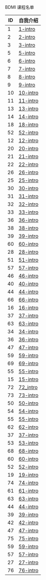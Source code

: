 BDMI 课程名单

| ID   | 自我介绍 |
| ---- | -------- |
|   1   |    [1-intro](01.md)      |
|   2   |    [2-intro](2.md)      |
|   3   |    [3-intro](3.md)      |
|   5   |    [5-intro](5.md)      |
|   6   |    [6-intro](6.md)      |
|   7   |    [7-intro](07.md)      |
|   8   |    [8-intro](8.md)      |
|   9   |    [9-intro](9.md)      |
|   10   |    [10-intro](10.md)      |
|   11   |    [11-intro](11.md)      |
|   13   |  [13-intro](13.md)        |
|   14   |    [14-intro](14.md)      |
|   18   |    [18-intro](18.md)      |
|   52   |    [52-intro](52.md)      |
|   12   |    [12-intro](12.md)      |
|   20   |    [20-intro](20.md)      |
|   21   |    [21-intro](21.md)      |
|   22   |    [22-intro](22.md)      |
|   26   |    [26-intro](26.md)      |
|   25   |    [25-intro](25.md)      |
|   30   |    [30-intro](30.md)      |
|   31   |    [31-intro](31.md)      |
|   32   |    [32-intro](32.md)      |
|   33   |    [33-intro](33.md)      |
|   36   |    [36-intro](36.md)      |
|   38   |    [38-intro](38.md)      |
|   39   |    [39-intro](39.md)      |
|   60   |    [60-intro](60.md)      |
|   28   |    [28-intro](28.md)      |
|   51   |    [51-intro](51.md)      |
|   57   |    [57-intro](57.md)      |
|   46   |    [46-intro](46.md)      |
|   40   |    [40-intro](40.md)      |
|   44   |    [44-intro](44.md)      |
|   66   |    [66-intro](66.md)      |
|   16   |    [16-intro](16.md)      |
|   37   |    [37-intro](37.md)      |
|   63   |    [63-intro](63.md)      |
|   34   |    [34-intro](34.md)      |
|   36   |    [36-intro](36.md)      |
|   47   |    [47-intro](47.md)      |
|   59   |    [59-intro](59.md)      |
|   69   |    [69-intro](69.md)      |
|   55   |    [55-intro](55.md)      |
|   15   |    [15-intro](15.md)      |
|   72   |    [72_intro](72.md)      |
|   73   |    [73-intro](73.md)      |
|   50   |    [50-intro](50.md)      |
|   54   |    [54-intro](54.md)      |
|   55   |    [55-intro](55.md)      |
| 62 | [62-intro](62.md) |
|   37   |    [37-intro](37.md)      |
|   53   |    [53-intro](53.md)      |
|   68   |    [68-intro](68.md)      |
|60|[60-intro](60.md)|
|   52   |    [52-intro](52.md)      |
|   19   |    [19-intro](19.md)      |
|   74   |    [74-intro](74.md)      |
|   61   |    [61-intro](61.md)      |
|   63   |    [63-intro](63.md)      |
|   44   |    [44-intro](44.md)      |
|   39   |    [39-intro](39.md)      |
|   42   |    [42-intro](42.md)      |
|   47   |    [47-intro](47.md)      |
|   75   |    [75-intro](75.md)      |
|   59   |    [59-intro](59.md)      |
|   57   |    [57-intro](57.md)      |
| 27 |    [27-intro](27.md)|
|   76   |    [76-intro](76.md)      |
